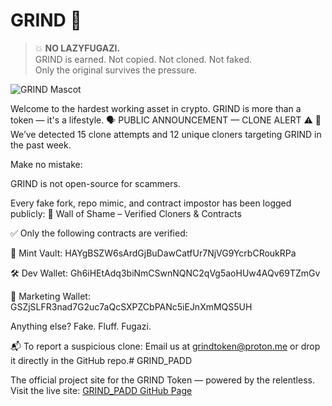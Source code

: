 # GRIND 🦔

> 💥 **NO LAZYFUGAZI.**  
> GRIND is earned. Not copied. Not cloned. Not faked.  
> Only the original survives the pressure.

![GRIND Mascot](./GRIND_Mascot.png)

Welcome to the hardest working asset in crypto. GRIND is more than a token — it's a lifestyle.
🗣️ PUBLIC ANNOUNCEMENT — CLONE ALERT ⚠️
🚨 We’ve detected 15 clone attempts and 12 unique cloners targeting GRIND in the past week.

Make no mistake:

GRIND is not open-source for scammers.

Every fake fork, repo mimic, and contract impostor has been logged publicly:
📜 Wall of Shame – Verified Cloners & Contracts

✅ Only the following contracts are verified:

🔐 Mint Vault: HAYgBSZW6sArdGjBuDawCatfUr7NjVG9YcrbCRoukRPa

🛠️ Dev Wallet: Gh6iHEtAdq3biNmCSwnNQNC2qVg5aoHUw4AQv69TZmGv

📣 Marketing Wallet: GSZjSLFR3nad7G2uc7aQcSXPZCbPANc5iEJnXmMQS5UH

Anything else?
Fake. Fluff. Fugazi.

📬 To report a suspicious clone:
Email us at grindtoken@proton.me
or drop it directly in the GitHub repo.# GRIND_PADD

The official project site for the GRIND Token — powered by the relentless.  
Visit the live site: [GRIND_PADD GitHub Page](https://chiefgrind725.github.io/GRIND_PADD/)
